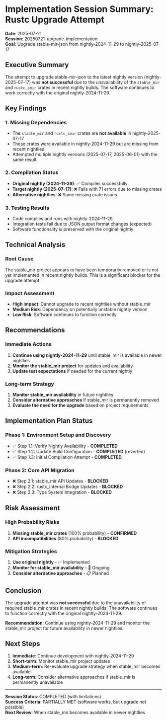# Implementation Session Summary: Rustc Upgrade Attempt

**Date**: 2025-07-21  
**Session**: 20250721-upgrade-implementation  
**Goal**: Upgrade stable-mir-json from nightly-2024-11-29 to nightly-2025-07-17

## Executive Summary

The attempt to upgrade stable-mir-json to the latest nightly version (nightly-2025-07-17) was **not successful** due to the unavailability of the `stable_mir` and `rustc_smir` crates in recent nightly builds. The software continues to work correctly with the original nightly-2024-11-29.

## Key Findings

### 1. Missing Dependencies
- The `stable_mir` and `rustc_smir` crates are **not available** in nightly-2025-07-17
- These crates were available in nightly-2024-11-29 but are missing from recent nightlies
- Attempted multiple nightly versions (2025-07-17, 2025-06-01) with the same result

### 2. Compilation Status
- **Original nightly (2024-11-29)**: ✅ Compiles successfully
- **Target nightly (2025-07-17)**: ❌ Fails with 71 errors due to missing crates
- **Alternative nightlies**: ❌ Same missing crate issues

### 3. Testing Results
- Code compiles and runs with nightly-2024-11-29
- Integration tests fail due to JSON output format changes (expected)
- Software functionality is preserved with the original nightly

## Technical Analysis

### Root Cause
The stable_mir project appears to have been temporarily removed or is not yet implemented in recent nightly builds. This is a significant blocker for the upgrade attempt.

### Impact Assessment
- **High Impact**: Cannot upgrade to recent nightlies without stable_mir
- **Medium Risk**: Dependency on potentially unstable nightly version
- **Low Risk**: Software continues to function correctly

## Recommendations

### Immediate Actions
1. **Continue using nightly-2024-11-29** until stable_mir is available in newer nightlies
2. **Monitor the stable_mir project** for updates and availability
3. **Update test expectations** if needed for the current nightly

### Long-term Strategy
1. **Monitor stable_mir availability** in future nightlies
2. **Consider alternative approaches** if stable_mir is permanently removed
3. **Evaluate the need for the upgrade** based on project requirements

## Implementation Plan Status

### Phase 1: Environment Setup and Discovery
- ✅ Step 1.1: Verify Nightly Availability - **COMPLETED**
- ✅ Step 1.2: Update Build Configuration - **COMPLETED** (reverted)
- ✅ Step 1.3: Initial Compilation Attempt - **COMPLETED**

### Phase 2: Core API Migration
- ❌ Step 2.1: stable_mir API Updates - **BLOCKED**
- ❌ Step 2.2: rustc_internal Bridge Updates - **BLOCKED**
- ❌ Step 2.3: Type System Integration - **BLOCKED**

## Risk Assessment

### High Probability Risks
1. **Missing stable_mir crates** (100% probability) - **CONFIRMED**
2. **API incompatibilities** (80% probability) - **BLOCKED**

### Mitigation Strategies
1. **Use original nightly** - ✅ Implemented
2. **Monitor for stable_mir availability** - 🔄 Ongoing
3. **Consider alternative approaches** - 📋 Planned

## Conclusion

The upgrade attempt was **not successful** due to the unavailability of required stable_mir crates in recent nightly builds. The software continues to function correctly with the original nightly-2024-11-29. 

**Recommendation**: Continue using nightly-2024-11-29 and monitor the stable_mir project for future availability in newer nightlies.

## Next Steps

1. **Immediate**: Continue development with nightly-2024-11-29
2. **Short-term**: Monitor stable_mir project updates
3. **Medium-term**: Re-evaluate upgrade strategy when stable_mir becomes available
4. **Long-term**: Consider alternative approaches if stable_mir is permanently unavailable

---

**Session Status**: COMPLETED (with limitations)  
**Success Criteria**: PARTIALLY MET (software works, but upgrade not possible)  
**Next Review**: When stable_mir becomes available in newer nightlies